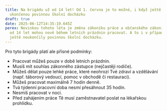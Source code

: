 ```yaml
---
title: Na brigádu už od 14 let! Od 1. června je to možné, i když ještě nemáš
  ukončenou povinnou školní docházku
draft: true
date: 2025-06-12T14:35:19.645Z
perex: Novinkou tohoto léta je změna zákoníku práce a občanského zákoníku. Děti
  od 14 let mohou nově během letních prázdnin pracovat. A to i v případě, že
  ještě neukončily povinnou školní docházku.
---
```

Pro tyto brigády platí ale přísné podmínky:

* Pracovat můžeš pouze v době letních prázdnin.
* Musíš mít souhlas zákonného zástupce (nejčastěji rodiče).
* Můžeš dělat pouze lehké práce, které neohrozí Tvé zdraví a vzdělávání (např. táborový vedoucí, pomoc v obchodě či restauraci).
* Můžeš pracovat maximálně 7 hodin denně.
* Tvá týdenní pracovní doba nesmí přesáhnout 35 hodin.
* Nesmíš pracovat v noci.
* Před zahájením práce Tě musí zaměstnavatel poslat na lékařskou prohlídku.
